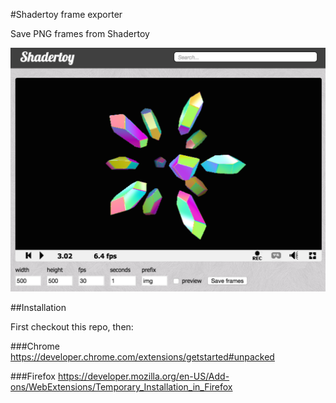 #Shadertoy frame exporter

Save PNG frames from Shadertoy

![Screenshot](/screenshot.png?raw=true)

##Installation

First checkout this repo, then:

###Chrome
https://developer.chrome.com/extensions/getstarted#unpacked

###Firefox
https://developer.mozilla.org/en-US/Add-ons/WebExtensions/Temporary_Installation_in_Firefox
